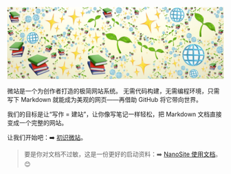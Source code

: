 ![banner](banner.jpeg)

微站是一个为创作者打造的极简网站系统。
无需代码构建，无需编程环境，只需写下 Markdown 就能成为美观的网页——再借助 GitHub 将它带向世界。

我们的目标是让“写作 = 建站”，让你像写笔记一样轻松，把 Markdown 文档直接变成一个完整的网站。

让我们开始吧：➡️ [初识微站](?id=post/main/v2.0.0/main_zh.md)。

> 要是你对文档不过敏，这是一份更好的启动资料：➡️ [NanoSite 使用文档](?id=post/doc/v2.1.0/doc_zh.md)。😊
